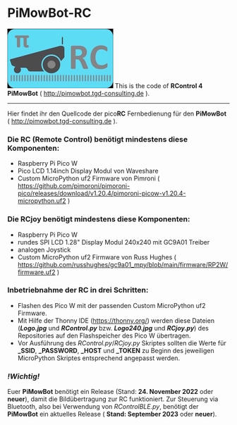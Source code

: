 # PiMowBot-RC
![picoRC 4 PiMowBot!](/Logo.jpg "picoRC 4 PiMowBot") 
This is the code of **RControl 4 PiMowBot** ( http://pimowbot.tgd-consulting.de ).
___
Hier findet ihr den Quellcode der pico**RC** Fernbedienung für den **PiMowBot** ( http://pimowbot.tgd-consulting.de ).

### Die RC (Remote Control) benötigt mindestens diese Komponenten:
- Raspberry Pi Pico W
- Pico LCD 1.14inch Display Modul von Waveshare
- Custom MicroPython uf2 Firmware von Pimroni ( https://github.com/pimoroni/pimoroni-pico/releases/download/v1.20.4/pimoroni-picow-v1.20.4-micropython.uf2 ) 

### Die RCjoy benötigt mindestens diese Komponenten:
- Raspberry Pi Pico W
- rundes SPI LCD 1.28" Display Modul 240x240 mit GC9A01 Treiber
- analogen Joystick
- Custom MicroPython uf2 Firmware von Russ Hughes ( https://github.com/russhughes/gc9a01_mpy/blob/main/firmware/RP2W/firmware.uf2 ) 

### Inbetriebnahme der RC in drei Schritten:
- Flashen des Pico W mit der passenden Custom MicroPython uf2 Firmware.
- Mit Hilfe der Thonny IDE (https://thonny.org/) werden diese Dateien (***Logo.jpg*** und ***RControl.py*** bzw. ***Logo240.jpg*** und ***RCjoy.py***) des Repositories auf den Flashspeicher des Pico W übertragen.
- Vor Ausführung des *RControl.py*/*RCjoy.py* Skriptes sollten die Werte für **_SSID**, **_PASSWORD**, **_HOST** und **_TOKEN** zu Beginn des jeweiligen MicroPython Skriptes entsprechend angepasst werden.
### _!Wichtig!_
Euer **PiMowBot** benötigt ein Release (Stand: **24. November 2022** oder **neuer**), damit die Bildübertragung zur RC funktioniert.
Zur Steuerung via Bluetooth, also bei Verwendung von *RControlBLE.py*, benötigt der **PiMowBot** ein aktuelles Release ( **Stand: September 2023** oder **neuer**).
